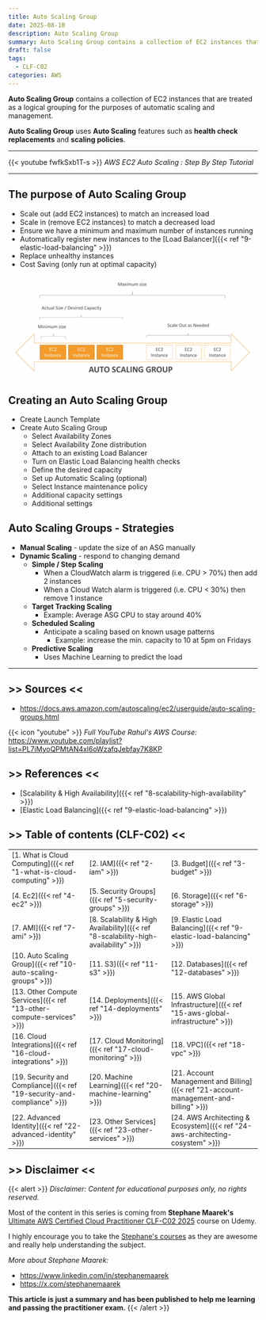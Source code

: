 ```yaml
---
title: Auto Scaling Group
date: 2025-08-10
description: Auto Scaling Group
summary: Auto Scaling Group contains a collection of EC2 instances that are treated as a logical grouping for the purposes of automatic scaling and management...
draft: false
tags:
  - CLF-C02
categories: AWS
---
```

**Auto Scaling Group** contains a collection of EC2 instances that are treated as a logical grouping for the purposes of automatic scaling and management.

**Auto Scaling Group** uses **Auto Scaling** features such as **health check replacements** and **scaling policies**.

---

{{< youtube fwfkSxb1T-s >}}
_AWS EC2 Auto Scaling : Step By Step Tutorial_

---
## The purpose of Auto Scaling Group

- Scale out (add EC2 instances) to match an increased load
- Scale in (remove EC2 instances) to match a decreased load
- Ensure we have a minimum and maximum number of instances running
- Automatically register new instances to the [Load Balancer]({{< ref "9-elastic-load-balancing" >}})
- Replace unhealthy instances
- Cost Saving (only run at optimal capacity)

![](./assets/AWS_ASG1.png)
## Creating an Auto Scaling Group

- Create Launch Template
- Create Auto Scaling Group
	- Select Availability Zones
	- Select Availability Zone distribution
	- Attach to an existing Load Balancer
	- Turn on Elastic Load Balancing health checks
	- Define the desired capacity
	- Set up Automatic Scaling (optional)
	- Select Instance maintenance policy
	- Additional capacity settings
	- Additional settings
## Auto Scaling Groups - Strategies

- **Manual Scaling** - update the size of an ASG manually
- **Dynamic Scaling** - respond to changing demand
	- **Simple / Step Scaling**
		- When a CloudWatch alarm is triggered (i.e. CPU > 70%) then add 2 instances
		- When a Cloud Watch alarm is triggered (i.e. CPU < 30%) then remove 1 instance
	- **Target Tracking Scaling**
		- Example: Average ASG CPU to stay around 40%
	- **Scheduled Scaling**
		- Anticipate a scaling based on known usage patterns
			- Example: increase the min. capacity to 10 at 5pm on Fridays
	- **Predictive Scaling**
		- Uses Machine Learning to predict the load

---
## >> Sources <<

- https://docs.aws.amazon.com/autoscaling/ec2/userguide/auto-scaling-groups.html

{{< icon "youtube" >}} _Full YouTube Rahul's AWS Course:_ https://www.youtube.com/playlist?list=PL7iMyoQPMtAN4xl6oWzafqJebfay7K8KP
## >> References <<

- [Scalability & High Availability]({{< ref "8-scalability-high-availability" >}})
- [Elastic Load Balancing]({{< ref "9-elastic-load-balancing" >}})
## >> Table of contents (CLF-C02) <<

|                                                                         |                                                                                     |                                                                                       |
| ----------------------------------------------------------------------- | ----------------------------------------------------------------------------------- | ------------------------------------------------------------------------------------- |
| [1. What is Cloud Computing]({{< ref "1-what-is-cloud-computing" >}})   | [2. IAM]({{< ref "2-iam" >}})                                                       | [3. Budget]({{< ref "3-budget" >}})                                                   |
| [4. Ec2]({{< ref "4-ec2" >}})                                           | [5. Security Groups]({{< ref "5-security-groups" >}})                               | [6. Storage]({{< ref "6-storage" >}})                                                 |
| [7. AMI]({{< ref "7-ami" >}})                                           | [8. Scalability & High Availability]({{< ref "8-scalability-high-availability" >}}) | [9. Elastic Load Balancing]({{< ref "9-elastic-load-balancing" >}})                   |
| [10. Auto Scaling Group]({{< ref "10-auto-scaling-groups" >}})          | [11. S3]({{< ref "11-s3" >}})                                                       | [12. Databases]({{< ref "12-databases" >}})                                           |
| [13. Other Compute Services]({{< ref "13-other-compute-services" >}})   | [14. Deployments]({{< ref "14-deployments" >}})                                     | [15. AWS Global Infrastructure]({{< ref "15-aws-global-infrastructure" >}})           |
| [16. Cloud Integrations]({{< ref "16-cloud-integrations" >}})           | [17. Cloud Monitoring]({{< ref "17-cloud-monitoring" >}})                           | [18. VPC]({{< ref "18-vpc" >}})                                                       |
| [19. Security and Compliance]({{< ref "19-security-and-compliance" >}}) | [20. Machine Learning]({{< ref "20-machine-learning" >}})                           | [21. Account Management and Billing]({{< ref "21-account-management-and-billing" >}}) |
| [22. Advanced Identity]({{< ref "22-advanced-identity" >}})             | [23. Other Services]({{< ref "23-other-services" >}})                               | [24. AWS Architecting & Ecosystem]({{< ref "24-aws-architecting-cosystem" >}})        |
## >> Disclaimer <<

{{< alert >}}
_Disclaimer: Content for educational purposes only, no rights reserved._

Most of the content in this series is coming from **Stephane Maarek's** [Ultimate AWS Certified Cloud Practitioner CLF-C02 2025](https://www.udemy.com/course/aws-certified-cloud-practitioner-new/) course on Udemy.

I highly encourage you to take the [Stephane's courses](https://www.udemy.com/user/stephane-maarek/) as they are awesome and really help understanding the subject.

_More about Stephane Maarek:_

- https://www.linkedin.com/in/stephanemaarek
- https://x.com/stephanemaarek

**This article is just a summary and has been published to help me learning and passing the practitioner exam.**
{{< /alert >}}